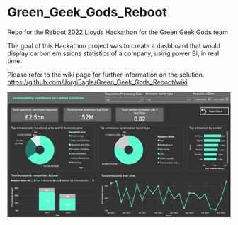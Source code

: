 # Green_Geek_Gods_Reboot
Repo for the Reboot 2022 Lloyds Hackathon for the Green Geek Gods team

The goal of this Hackathon project was to create a dashboard that would display carbon emissions statistics of a company, using power Bi, in real time.

Please refer to the wiki page for further information on the solution. https://github.com/JorgiEagle/Green_Geek_Gods_Reboot/wiki

![Screenshot of dashboard with highly contrasting colours](https://github.com/JorgiEagle/Green_Geek_Gods_Reboot/blob/main/docs/images/ggg_sustainability_dashboard.PNG)
